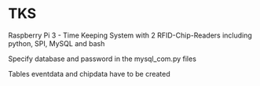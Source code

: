 # TKS
Raspberry Pi 3 - Time Keeping System with 2 RFID-Chip-Readers including python, SPI, MySQL and bash

Specify database and password in the mysql_com.py files

Tables eventdata and chipdata have to be created
